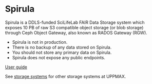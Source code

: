 # Spirula

Spirula is a DDLS-funded SciLifeLab FAIR Data Storage system which exposes 10
PB of raw S3 compatible object storage (or blob storage) through Ceph Object
Gateway, also known as RADOS Gateway (RGW).

- Spirula is not in production.
- There is no backup of any data stored on Spirula.
- You should not store any primary data on Spirula.
- Spirula does not expose any public endpoints.

[User guide](../../cluster_guides/spirula.md)

See [storage systems](../../cluster_guides/uppmax_storage_system.md) for other
storage systems at UPPMAX.

